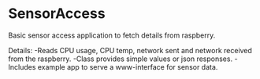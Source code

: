 # SensorAccess
Basic sensor access application to fetch details from raspberry.

Details:
-Reads CPU usage, CPU temp, network sent and network received from the raspberry. 
-Class provides simple values or json responses.
-Includes example app to serve a www-interface for sensor data.
